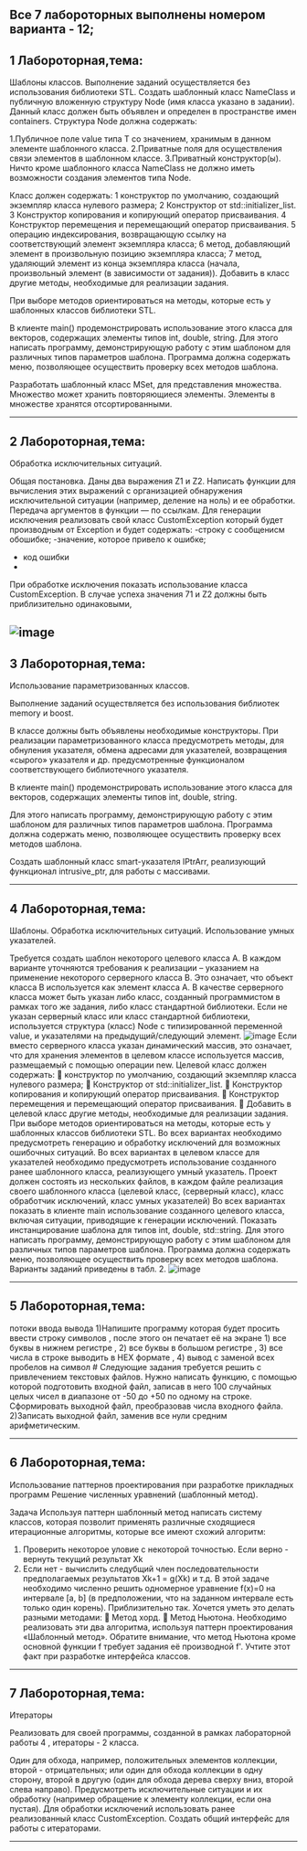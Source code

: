 Все 7 лабороторных выполнены номером варианта - 12;
--------------------------------------------------------------------------------------------------------------------------------------------
1 Лабороторная,тема:
-
Шаблоны классов.
Выполнение заданий осуществляется без использования библиотеки STL. Создать шаблонный класс NameClass<T> и публичную вложенную структуру Node (имя класса указано в задании). 
Данный класс должен быть объявлен и определен в пространстве имен containers.
Структура Node должна содержать:

1.Публичное поле value типа T со значением, хранимым в данном элементе шаблонного класса.
2.Приватные поля для осуществления связи элементов в шаблонном классе.
3.Приватный конструктор(ы). Ничто кроме шаблонного класса NameClass не должно иметь возможности создания элементов типа Node.

Класс должен содержать:
1 конструктор по умолчанию, создающий экземпляр класса нулевого
размера;
2 Конструктор от std::initializer_list<T>.
3 Конструктор копирования и копирующий оператор присваивания.
4 Конструктор перемещения и перемещающий оператор присваивания.
5 операцию индексирования, возвращающую ссылку на соответствующий элемент экземпляра класса;
6 метод, добавляющий элемент в произвольную позицию экземпляра класса;
7 метод, удаляющий элемент из конца экземпляра класса (начала, произвольный элемент (в зависимости от задания)).
Добавить в класс другие методы, необходимые для реализации задания.

При выборе методов ориентироваться на методы, которые есть у шаблонных классов библиотеки STL.

В клиенте main() продемонстрировать использование этого класса для векторов, содержащих элементы типов int, double, string.
Для этого написать программу, демонстрирующую работу с этим
шаблоном для различных типов параметров шаблона.
Программа должна содержать меню, позволяющее осуществить проверку всех методов шаблона.

Разработать шаблонный класс MSet, для представления множества. Множество может хранить повторяющиеся элементы. Элементы в множестве хранятся отсортированными.

----------------------------------------------------------------------------------------------------------------------------------------------
2 Лабороторная,тема:
-
Обработка исключительных ситуаций.

Общая постановка. Даны два выражения Z1 и Z2. 
Написать функции для вычисления этих выражений с организацией обнаружения исключительной ситуации (например, деление на ноль) и ее обработки.
Передача аргументов в функции — по ссылкам. Для генерации исключения реализовать свой класс CustomException
который будет производным от Еxception и будет содержать: 
-строку с сообщенисм обошибке; 
-значение, которое привело к ошибке; 
- код ошибки
- 
При обработке исключения показать использование класса CustomException.
В случае успеха значения 71 и Z2 должны быть приблизительно одинаковыми,

![image](https://github.com/user-attachments/assets/660c765d-3332-49d2-a719-b08ae03f57ac)
------------------------------------------------------------------------------------------------------------------------------------------------
3 Лабороторная,тема:
-
Использование параметризованных классов.

Выполнение заданий осуществляется без использования библиотек
memory и boost.

В классе должны быть объявлены необходимые конструкторы.
При реализации параметризованного класса предусмотреть методы, для обнуления указателя, обмена адресами для указателей, возвращения «сырого» указателя и др.
предусмотренные функционалом соответствующего библиотечного указателя.

В клиенте main() продемонстрировать использование этого класса для
векторов, содержащих элементы типов int, double, string.

Для этого написать программу, демонстрирующую работу с этим шаблоном для различных типов параметров шаблона. Программа должна
содержать меню, позволяющее осуществить проверку всех методов шаблона.

Создать шаблонный класс smart-указателя IPtrArr, реализующий
функционал intrusive_ptr, для работы с массивами.

-------------------------------------------------------------------------------------------------------------------------------------------------
4 Лабороторная,тема:
-
Шаблоны. Обработка исключительных ситуаций. Использование умных указателей.

Требуется создать шаблон некоторого целевого класса А. В каждом
варианте уточняются требования к реализации – указанием на применение
некоторого серверного класса В. Это означает, что объект класса В
используется как элемент класса А. В качестве серверного класса может быть
указан либо класс, созданный программистом в рамках того же задания, либо
класс стандартной библиотеки. Если не указан серверный класс или класс
стандартной библиотеки, используется структура (класс) Node с типизированной
переменной value, и указателями на предыдущий/следующий элемент.
![image](https://github.com/user-attachments/assets/14b47cd8-a217-4ece-9862-d09abbf6f398)
Если вместо серверного класса указан динамический массив, это означает,
что для хранения элементов в целевом классе используется массив,
размещаемый с помощью операции new.
Целевой класс должен содержать:
 конструктор по умолчанию, создающий экземпляр класса нулевого
размера;
 Конструктор от std::initializer_list<T>.
 Конструктор копирования и копирующий оператор присваивания.
 Конструктор перемещения и перемещающий оператор присваивания.
 Добавить в целевой класс другие методы, необходимые для
реализации задания. При выборе методов ориентироваться на методы,
которые есть у шаблонных классов библиотеки STL.
Во всех вариантах необходимо предусмотреть генерацию и обработку исключений для возможных ошибочных ситуаций.
Во всех вариантах в целевом классе для указателей необходимо предусмотреть использование созданного ранее шаблонного класса, реализующего умный указатель.
Проект должен состоять из нескольких файлов, в каждом файле реализация своего шаблонного класса (целевой класс, (серверный класс), класс обработчик исключений, класс умных указателей)
Во всех вариантах показать в клиенте main использование созданного целевого класса, включая ситуации, приводящие к генерации исключений.
Показать инстанцирование шаблона для типов int, doublе, std::string.
Для этого написать программу, демонстрирующую работу с этим шаблоном для различных типов параметров шаблона. Программа должна содержать меню, позволяющее осуществить проверку всех методов шаблона.
Варианты заданий приведены в табл. 2.
![image](https://github.com/user-attachments/assets/b15e6112-eeb9-4a7b-a964-6b38f9c4ef46)

--------------------------------------------------------------------------------------------------------------------------------------------------------------------------------------------------
5 Лабороторная,тема:
-
потоки ввода вывода
1)Напишите программу которая будет просить ввести строку символов ,
после этого он печатает её на экране 1) все буквы в нижнем регистре , 2) все
буквы в большом регистре , 3) все числа в строке выводить в HEX формате , 4)
вывод с заменой всех пробелов на символ #
Следующие задания требуется решить с привлечением текстовых
файлов.
Нужно написать функцию, с помощью которой подготовить входной
файл, записав в него 100 случайных целых чисел в диапазоне от -50 до +50 по
одному на строке. Сформировать выходной файл, преобразовав числа входного
файла.
2)Записать выходной файл, заменив все нули средним арифметическим.

-----------------------------------------------------------------------------------------------------------------------------------------------------------------------------------------------------
6 Лабороторная,тема:
-
Использование паттернов проектирования при разработке прикладных программ
Решение численных уравнений (шаблонный метод).

Задача
Используя паттерн шаблонный метод написать систему классов, которая
позволит применять различные сходящиеся итерационные алгоритмы, которые
все имеют схожий алгоритм:

1. Проверить некоторое уловие с некоторой точностью. Если
верно - вернуть текущий результат Xk
2. Если нет - вычислить следубщий член последовательности
предполагаемых результатов Xk+1 = g(Xk) и т.д.
В этой задаче необходимо численно решить одномерное
уравнение f(x)=0 на интервале [a, b] (в предположении, что на заданном
интервале есть только один корень). Приблизительно так. Хочется уметь это
делать разными методами:
 Метод хорд.
 Метод Ньютона.
Необходимо реализовать эти два алгоритма, используя паттерн
проектирования «Шаблонный метод».
Обратите внимание, что метод Ньютона кроме основной функции f требует
задания её производной f'. Учтите этот факт при разработке интерфейса классов.

-------------------------------------------------------------------------------------------------------------------------------------------------------------------------------------------------------
7 Лабороторная,тема:
-
Итераторы

Реализовать для своей программы, созданной в рамках лабораторной работы 4 , итераторы - 2 класса.

Один для обхода, например, положительных элементов коллекции, второй - отрицательных; или один для обхода коллекции в одну сторону, второй в другую (один для обхода дерева сверху вниз, второй слева направо). 
Предусмотреть исключительные ситуации и их обработку (например обращение к элементу коллекции, если она пустая).
Для обработки исключений использовать ранее реализованный класс CustomException. Создать общий интерфейс для работы с итераторами. 

-------------------------------------------------------------------------------------------------------------------------------------------------------------------------------------------------------------













